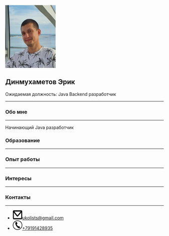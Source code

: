 <!DOCTYPE html>
<head>
<link rel="stylesheet" type="text/css" href="css/resume.css">
</head>
<body>
  <div class="conteiner">
    <div class="header">
      <div class="photo">
        <img src="https://github.com/DJ-UKOL/DJ-UKOL/blob/main/2022-08-05%2016-53-55_1660046129773.JPG" width="160" height="200"/>
      </div>
      <div class="author">
        <div class="info_box">
          <h2>Динмухаметов Эрик</h2>
          <p>
            <span>Ожидаемая должность: Java Backend разработчик</span>
          </p>
        </div>
      </div>
    </div>
    <hr>
    <div class="skills">
      <h3>Обо мне</h3>
      <hr>
      <p>
        Начинающий Java разработчик
      </p>
      <h3>Образование</h3>
      <hr>
      <p>
      </p>
      <h3>Опыт работы</h3>
      <hr>
      <p>
      </p>
      <h3>Интересы</h3>
      <hr>
      <p>
      </p>
      <h3>Контакты</h3>
      <hr>
      <ul class="contacts">
        <li>
          <img src="email.png" width="30" height="30"/><a href="mailto:contact@inbox.com" >ukolists@gmail.com</a>
        </li>
        <li>
          <img src="tele.png"  width="30" height="30"/><a href="tel:+1234567890">+79191428935</a>
        </li>
      </ul>
    </div>
  </div>
</body>
